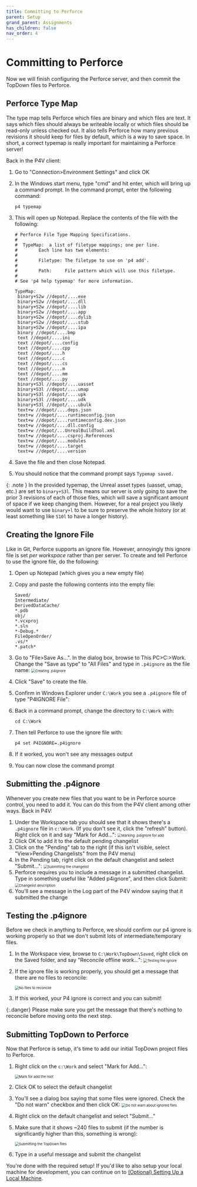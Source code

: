 ```yaml
---
title: Committing to Perforce
parent: Setup
grand_parent: Assignments
has_children: false
nav_order: 4
---
```


# Committing to Perforce

Now we will finish configuring the Perforce server, and then commit the TopDown files to Perforce.

## Perforce Type Map

The type map tells Perforce which files are binary and which files are text. It says which files should always be writeable locally or which files should be read-only unless checked out. It also tells Perforce how many previous revisions it should keep for files by default, which is a way to save space. In short, a correct typemap is really important for maintaining a Perforce server!

Back in the P4V client:

1. Go to "Connection>Environment Settings" and click OK

2. In the Windows start menu, type "cmd" and hit enter, which will bring up a command prompt. In the command prompt, enter the following command:
   ```
   p4 typemap
   ```

3. This will open up Notepad. Replace the contents of the file with the following:
   ```
   # Perforce File Type Mapping Specifications.
   #
   #  TypeMap:	a list of filetype mappings; one per line.
   #		Each line has two elements:
   #
   #  		Filetype: The filetype to use on 'p4 add'.
   #
   #  		Path:     File pattern which will use this filetype.
   #
   # See 'p4 help typemap' for more information.
   
   TypeMap:
   	binary+S2w //depot/....exe
   	binary+S2w //depot/....dll
   	binary+S2w //depot/....lib
   	binary+S2w //depot/....app
   	binary+S2w //depot/....dylib
   	binary+S2w //depot/....stub
   	binary+S2w //depot/....ipa
   	binary //depot/....bmp
   	text //depot/....ini
   	text //depot/....config
   	text //depot/....cpp
   	text //depot/....h
   	text //depot/....c
   	text //depot/....cs
   	text //depot/....m
   	text //depot/....mm
   	text //depot/....py
   	binary+S3l //depot/....uasset
   	binary+S3l //depot/....umap
   	binary+S3l //depot/....upk
   	binary+S3l //depot/....udk
   	binary+S3l //depot/....ubulk
   	text+w //depot/....deps.json
   	text+w //depot/....runtimeconfig.json
   	text+w //depot/....runtimeconfig.dev.json
   	text+w //depot/....dll.config
   	text+w //depot/...UnrealBuildTool.xml
   	text+w //depot/....csproj.References
   	text+w //depot/....modules
   	text+w //depot/....target
   	text+w //depot/....version
   ```

4. Save the file and then close Notepad.

5. You should notice that the command prompt says `Typemap saved.`

{: .note }
In the provided typemap, the Unreal asset types (uasset, umap, etc.) are set to `binary+S3l`. This means our server is only going to save the prior 3 revisions of each of those files, which will save a significant amount of space if we keep changing them. However, for a real project you likely would want to use `binary+l` to be sure to preserve the whole history (or at least something like `S10l` to have a longer history).

## Creating the Ignore File

Like in Git, Perforce supports an ignore file. However, annoyingly this ignore file is set *per workspace* rather than per server. To create and tell Perforce to use the ignore file, do the following:

1. Open up Notepad (which gives you a new empty file)

2. Copy and paste the following contents into the empty file:
   ```
   Saved/
   Intermediate/
   DerivedDataCache/
   *.pdb
   obj/
   *.vcxproj
   *.sln
   *-Debug.*
   FileOpenOrder/
   .vs/*
   *.patch*
   ```
   
3. Go to "File>Save As...". In the dialog box, browse to This PC>C:>Work. Change the "Save as type" to "All Files" and type in `.p4ignore` as the file name:
   <img src="images/00/24.png" alt="Creating .p4ignore" style="zoom:67%;" />

4. Click "Save" to create the file.

5. Confirm in Windows Explorer under `C:\Work` you see a `.p4ignore` file of type "P4IGNORE File":

6. Back in a command prompt, change the directory to `C:\Work` with:
   ```
   cd C:\Work
   ```

7. Then tell Perforce to use the ignore file with:
   ```
   p4 set P4IGNORE=.p4ignore
   ```

8. If it worked, you won't see any messages output

9. You can now close the command prompt

## Submitting the .p4ignore

Whenever you create new files that you want to be in Perforce source control, you need to add it. You can do this from the P4V client among other ways. Back in P4V:

1. Under the Workspace tab you should see that it shows there's a `.p4ignore` file in `c:\Work`. (If you don't see it, click the "refresh" button). Right click on it and say "Mark for Add...":
   <img src="images/00/25.png" alt="Marking .p4ignore for add" style="zoom:67%;" />
2. Click OK to add it to the default pending changelist
3. Click on the "Pending" tab to the right (if this isn't visible, select "View>Pending Changelists" from the P4V menu)
4. In the Pending tab, right click on the default changelist and select "Submit...":
   <img src="images/00/26.png" alt="Submitting the changelist" style="zoom:67%;" />
5. Perforce requires you to include a message in a submitted changelist. Type in something useful like "Added p4ignore", and then click Submit:
   <img src="images/00/27.png" alt="Changelist description" style="zoom:67%;" />
6. You'll see a message in the Log part of the P4V window saying that it submitted the change

## Testing the .p4ignore

Before we check in anything to Perforce, we should confirm our p4 ignore is working properly so that we don't submit lots of intermediate/temporary files.

1. In the Workspace view, browse to `C:\Work\TopDown\Saved`, right click on the Saved folder, and say "Reconcile offline work...":
   <img src="images/00/28.png" alt="Testing the ignore" style="zoom:67%;" />
2. If the ignore file is working properly, you should get a message that there are no files to reconcile:

   <img src="images/00/29.png" alt="No files to reconcile" style="zoom:67%;" />
3. If this worked, your P4 ignore is correct and you can submit!

{:.danger}
Please make sure you get the message that there's nothing to reconcile before moving onto the next step.

## Submitting TopDown to Perforce

Now that Perforce is setup, it's time to add our initial TopDown project files to Perforce.

1. Right click on the `c:\Work` and select "Mark for Add...":

   <img src="images/00/30.png" alt="Mark for add the root" style="zoom:67%;" />
2. Click OK to select the default changelist
3. You'll see a dialog box saying that some files were ignored. Check the "Do not warn" checkbox and then click OK:
   <img src="images/00/31.png" alt="Do not warn about ignored files" style="zoom:67%;" />
4. Right click on the default changelist and select "Submit..."
5. Make sure that it shows ~240 files to submit (if the number is significantly higher than this, something is wrong):

   <img src="images/00/32.png" alt="Submitting the TopDown files" style="zoom:67%;" />
6. Type in a useful message and submit the changelist

You're done with the required setup! If you'd like to also setup your local machine for development, you can continue on to [(Optional) Setting Up a Local Machine](00-05.html).

